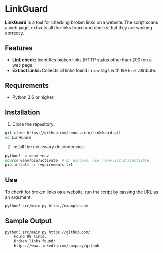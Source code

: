 # LinkGuard
**LinkGuard** is a tool for checking broken links on a website. The script scans a web page, extracts all the links found and checks that they are working correctly.

## Features
- **Link check:** Identifies broken links (HTTP status other than 200) on a web page.
- **Extract Links:** Collects all links found in `<a>` tags with the `href` attribute.

## Requirements
- Python 3.6 or higher;

## Installation
1. Clone the repository:
```bash
git clone https://github.com/seuusuario/LinkGuard.git
cd LinkGuard
```

2. Install the necessary dependencies:
```bash
python3 -m venv venv
source venv/bin/activate  # On Windows, use `venv\Scripts\activate`
pip install -r requirements.txt
```

## Use
To check for broken links on a website, run the script by passing the URL as an argument.

```bash
python3 src/main.py http://example.com
```

## Sample Output
```bash
python3 src/main.py https://github.com/
    Found 99 links.
    Broken links found:
    https://www.linkedin.com/company/github
```